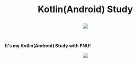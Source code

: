 # <p align="center">Kotlin(Android) Study</p>

<p align="center">
<img src="https://img.shields.io/badge/MYSQL-000000?style=for-the-badge&logo=mysql&logoColor=skyblue">
</p>
<br/>

__It's my Kotlin(Android) Study with PNU!__
  
<p align="center">
<img src="https://github-readme-stats.vercel.app/api?username=Jinseop-Sim&show_icons=true&theme=gruvbox&hide=["issues"]">
</p>
